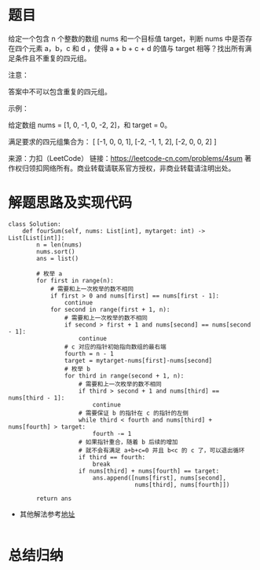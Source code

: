 # 题目
给定一个包含 n 个整数的数组 nums 和一个目标值 target，判断 nums 中是否存在四个元素 a，b，c 和 d ，使得 a + b + c + d 的值与 target 相等？找出所有满足条件且不重复的四元组。

注意：

答案中不可以包含重复的四元组。

示例：

给定数组 nums = [1, 0, -1, 0, -2, 2]，和 target = 0。

满足要求的四元组集合为：
[
  [-1,  0, 0, 1],
  [-2, -1, 1, 2],
  [-2,  0, 0, 2]
]

来源：力扣（LeetCode）
链接：https://leetcode-cn.com/problems/4sum
著作权归领扣网络所有。商业转载请联系官方授权，非商业转载请注明出处。

# 解题思路及实现代码
```
class Solution:
    def fourSum(self, nums: List[int], mytarget: int) -> List[List[int]]:
        n = len(nums)
        nums.sort()
        ans = list()

        # 枚举 a
        for first in range(n):
            # 需要和上一次枚举的数不相同
            if first > 0 and nums[first] == nums[first - 1]:
                continue
            for second in range(first + 1, n):
                # 需要和上一次枚举的数不相同
                if second > first + 1 and nums[second] == nums[second - 1]:
                    continue
                # c 对应的指针初始指向数组的最右端
                fourth = n - 1
                target = mytarget-nums[first]-nums[second]
                # 枚举 b
                for third in range(second + 1, n):
                    # 需要和上一次枚举的数不相同
                    if third > second + 1 and nums[third] == nums[third - 1]:
                        continue
                    # 需要保证 b 的指针在 c 的指针的左侧
                    while third < fourth and nums[third] + nums[fourth] > target:
                        fourth -= 1
                    # 如果指针重合，随着 b 后续的增加
                    # 就不会有满足 a+b+c=0 并且 b<c 的 c 了，可以退出循环
                    if third == fourth:
                        break
                    if nums[third] + nums[fourth] == target:
                        ans.append([nums[first], nums[second],
                                    nums[third], nums[fourth]])

        return ans
```
- 其他解法参考<a href="">地址</a>
``` 

``` 
# 总结归纳
